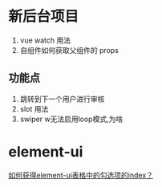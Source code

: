 # 新后台项目

1. vue watch 用法
2. 自组件如何获取父组件的 props

## 功能点
1. 跳转到下一个用户进行审核
2. slot 用法
3. swiper  w无法启用loop模式,为啥
 
 # element-ui
 [如何获得element-ui表格中的勾选项的index？](https://segmentfault.com/q/1010000007849369)
 

